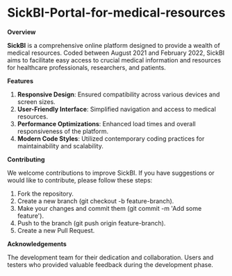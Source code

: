 # SickBI-Portal-for-medical-resources

**Overview**

**SickBI** is a comprehensive online platform designed to provide a wealth of medical resources. Coded between August 2021 and February 2022, SickBI aims to facilitate easy access to crucial medical information and resources for healthcare professionals, researchers, and patients.

**Features**

1) **Responsive Design**: Ensured compatibility across various devices and screen sizes.
2) **User-Friendly Interface**: Simplified navigation and access to medical resources.
3) **Performance Optimizations**: Enhanced load times and overall responsiveness of the platform.
4) **Modern Code Styles**: Utilized contemporary coding practices for maintainability and scalability.


**Contributing**

We welcome contributions to improve SickBI. If you have suggestions or would like to contribute, please follow these steps:

1) Fork the repository.
2) Create a new branch (git checkout -b feature-branch).
3) Make your changes and commit them (git commit -m 'Add some feature').
4) Push to the branch (git push origin feature-branch).
5) Create a new Pull Request.


**Acknowledgements**

The development team for their dedication and collaboration.
Users and testers who provided valuable feedback during the development phase.
